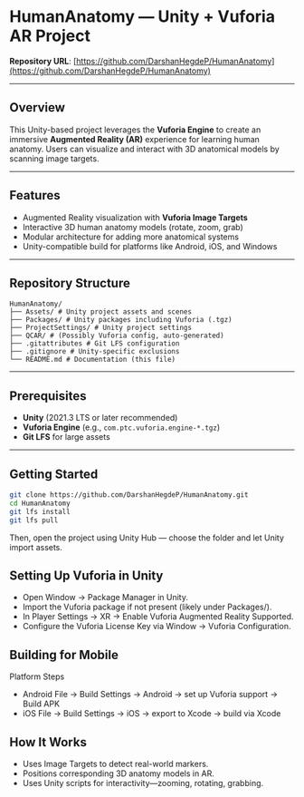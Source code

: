 # ​​​HumanAnatomy — Unity + Vuforia AR Project

**Repository URL**: [https://github.com/DarshanHegdeP/HumanAnatomy](https://github.com/DarshanHegdeP/HumanAnatomy)

---

##  Overview  
This Unity-based project leverages the **Vuforia Engine** to create an immersive **Augmented Reality (AR)** experience for learning human anatomy. Users can visualize and interact with 3D anatomical models by scanning image targets.

---

##  Features
- Augmented Reality visualization with **Vuforia Image Targets**
- Interactive 3D human anatomy models (rotate, zoom, grab)
- Modular architecture for adding more anatomical systems
- Unity-compatible build for platforms like Android, iOS, and Windows

---

##  Repository Structure
```
HumanAnatomy/
├── Assets/ # Unity project assets and scenes
├── Packages/ # Unity packages including Vuforia (.tgz)
├── ProjectSettings/ # Unity project settings
├── QCAR/ # (Possibly Vuforia config, auto-generated)
├── .gitattributes # Git LFS configuration
├── .gitignore # Unity-specific exclusions
└── README.md # Documentation (this file)
```

---

##  Prerequisites
- **Unity** (2021.3 LTS or later recommended)
- **Vuforia Engine** (e.g., `com.ptc.vuforia.engine-*.tgz`)
- **Git LFS** for large assets

---

##  Getting Started

```bash
git clone https://github.com/DarshanHegdeP/HumanAnatomy.git
cd HumanAnatomy
git lfs install
git lfs pull
```
Then, open the project using Unity Hub — choose the folder and let Unity import assets.

## Setting Up Vuforia in Unity
- Open Window → Package Manager in Unity.
- Import the Vuforia package if not present (likely under Packages/).
- In Player Settings → XR → Enable Vuforia Augmented Reality Supported.
- Configure the Vuforia License Key via Window → Vuforia Configuration.

## Building for Mobile
Platform	Steps
- Android	File → Build Settings → Android → set up Vuforia support → Build APK
- iOS	File → Build Settings → iOS → export to Xcode → build via Xcode

## How It Works
- Uses Image Targets to detect real-world markers.
- Positions corresponding 3D anatomy models in AR.
- Uses Unity scripts for interactivity—zooming, rotating, grabbing.
